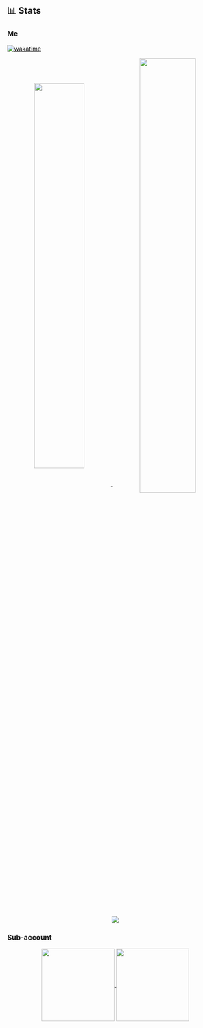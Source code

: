 ## 📊 Stats

### Me

[![wakatime](https://wakatime.com/badge/user/87cb99e7-5605-4446-b2a0-fdd0eb91ef96.svg)](https://wakatime.com/@letconst)

<p align="center">
  <a href="#">
    <img align="center" width="48%"
         src="https://github-readme-stats.vercel.app/api?username=letconst&count_private=true&show_icons=true&theme=vision-friendly-dark&card_width=550&border_radius=7" />
    <img align="center" width="51%"
         src="https://github-readme-stats.vercel.app/api/top-langs/?username=letconst&layout=compact&hide=mathematica&theme=vision-friendly-dark&card_width=450" />
  </a>
</p>
<p align="center">
  <a href="#">
    <img align="center"
         src="https://github-readme-stats.vercel.app/api/wakatime?username=letconst&custom_title=Weekly%20codings%20activity&layout=compact&theme=vision-friendly-dark" />
  </a>
</p>

### Sub-account

<p align="center">
  <a href="https://github.com/oTKum">
    <img align="center" height="170px"
         src="https://github-readme-stats.vercel.app/api?username=oTKum&custom_title=Sub-account's%20GitHub%20Stats&include_all_commits=true&count_private=true&show_icons=true&theme=vision-friendly-dark&card_width=550" />
  </a>
  <a href="https://github.com/oTKum">
    <img align="center" height="170px"
         src="https://github-readme-stats.vercel.app/api/top-langs/?username=oTKum&layout=compact&card_width=230&theme=vision-friendly-dark&card_width=450" />
  </a>
</p>
